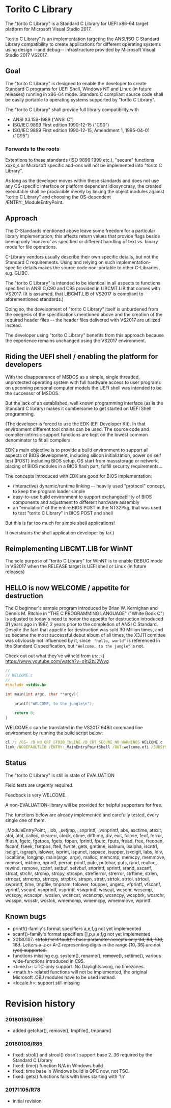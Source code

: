 # Torito C Library

The "torito C Library" is a Standard C Library for UEFI x86-64 target platform
for Microsoft Visual Studio 2017.

"torito C Library" is an implementation targeting the ANSI/ISO C Standard Library compatibility
to create applications for different operating systems using 
design --and debug-- infrastructure provided by Microsoft Visual Studio 2017 VS2017.

## Goal 

The "torito C Library" is designed to enable the developer to create 
Standard C programs for UEFI Shell, Windows NT and Linux (in future releases)
running in x86-64 mode. Standard C compliant source code shall be easily portable to operating systems
supported by "torito C Library".

The "torito C Library" shall provide full library compatibility with

* ANSI X3.159-1989 ("ANSI C")
* ISO/IEC 9899 First edition 1990-12-15 ("C90")
* ISO/IEC 9899 First edition 1990-12-15, Amendment 1, 1995-04-01 ("C95")

### Forwards to the roots
Extentions to these standards (ISO 9899:1999 etc.), "secure" functions xxxx_s or Microsoft specific add-ons will not be implemented into "torito C Library".

As long as the developer moves within these standards and does not use
 any OS-specific interface or platform dependent idiosyncrasy, the created
executable shall be producible merely by linking the object modules against "torito C Library"
and choosing the OS-dependent /ENTRY:_ModuleEntryPoint.


## Approach

The C-Standards mentioned above leave some freedom for a particular library implementation;
this affects return values that provide flags beside beeing only 'nonzero' as specified 
or different handling of text vs. binary mode for file operations.

C-Library vendors usually describe their own specific details, but not the Standard C requirements.
Using and relying on such implementation-specific details makes the source code non-portable
to other C-Libraries, e.g. GLIBC.

The "torito C Library" is intended to be identical in all aspects to functions specified in ANSI C,C90 and C95 provided in LIBCMT.LIB that comes with VS2017.
(It is assumed, that LIBCMT.LIB of VS2017 is compliant to aforementioned standards.)

Doing so, the development of "torito C Library" itself is unburdened from the exegesis of the specifications mentioned above and the creation of the required header files -- the header files delivered
with VS2017 are utilized instead.

The developer using "torito C Library" benefits from this approach because the experience remains unchanged using the VS2017 environment.


## Riding the UEFI shell / enabling the platform for developers

With the disappearance of MSDOS as a simple, single threaded, unprotected operating system with full hardware access to user programs on upcoming personal computer models the UEFI shell was intended to be the successor of MSDOS.

But the lack of an established, well known programming interface (as is the Standard C library) 
makes it cumbersome to get started on UEFI Shell programming.

(The developer is forced to use the EDK (EFI Developer Kit). In that environment
different tool chains can be used. The source code and compiler-intrinsic support functions
are kept on the lowest common denominator to fit all compilers.

EDK's main objective is to provide a build environment to support all aspects of
BIOS development, including silicon initialization, power on self test (POST) including BIOS setup, OS start from massstorage or network, placing of BIOS modules in a BIOS flash part, fulfill security requirements...

The concepts introduced with EDK are good for BIOS implementation:
* (interactive) dynamic/runtime linking -- heavily used "protocol" concept, to
  keep the program loader simple
* easy-to-use build environment to support exchangeability of BIOS components and adjustment to different hardware assembly 
* an "emulation" of the entire BIOS POST in the NT32Pkg, that was used to test "torito C Library" in BIOS POST and shell

But this is far too much for simple shell applications!

It overstrains the shell application developer by far.)


## Reimplementing LIBCMT.LIB for WinNT

The sole purpose of "torito C Library" for WinNT is to enable DEBUG mode in VS2017 when the RELEASE target is UEFI shell or Linux (in future releases)


## HELLO is now WELCOME / appetite for destruction

The C beginner's sample program introduced by Brian W. Kernighan and Dennis M. Ritchie
in "THE C PROGRAMMING LANGUAGE" ("White Book C") is adjusted to today´s need to honor
the appetite for destruction introduced 31 years ago in 1987, 2 years prior to the completion of ANSI C Standard.
Despite the fact that appetite for destruction was sold 30 Million times, and so became the 
most successful debut album of all times, the X3J11 comittee was obviously not influenced by it, since ``` "hello, world"``` is referenced
in the Standard C specification, but ```"Welcome, to the jungle"``` is not.

Check out out what they've witheld from us: ;-) https://www.youtube.com/watch?v=o1tj2zJ2Wvg

```c
//
// WELCOME.c
//
#include <stdio.h>

int main(int argc, char **argv){
    
    printf("WELCOME, to the jungle\n");
    
    return 0;
}
```

WELCOME.c can be translated in the VS2017 64Bit command line environment by running the build script below:

```bat
cl /c /GS- /D_NO_CRT_STDIO_INLINE /D_CRT_SECURE_NO_WARNINGS WELCOME.c
link /NODEFAULTLIB /ENTRY:_MainEntryPointShell /OUT:welcome.efi /SUBSYSTEM:EFI_APPLICATION WELCOME.obj toritoC64R.lib
```


## Status
The "torito C Library" is still in state of EVALUATION

Field tests are urgently required.

Feedback is very WELCOME.

A non-EVALUATION-library will be provided for helpful supporters for free.

The functions below are already implemented and carefully tested, every single one of them.

_ModuleEntryPoint, _iob, _setjmp, _snprintf, _vsnprintf, abs, asctime, atexit, atoi, atol, calloc, clearerr, clock, ctime, difftime, div, exit, 
fclose, feof, ferror, fflush, fgetc, fgetpos, fgets, fopen, fprintf, fputc, fputs, fread, free, freopen, fscanf, fseek, fsetpos, ftell, fwrite, gets, 
gmtime, isalnum, isalpha, iscntrl, isdigit, isgraph, islower, isprint, ispunct, isspace, isupper, isxdigit, labs, ldiv, localtime, longjmp, 
main(argc, argv), malloc, memcmp, memcpy, memmove, memset, mktime, nprintf, perror, printf, putc, putchar, puts, rand, realloc, rewind, remove, scanf, 
setbuf, setvbuf, snprintf, sprintf, srand, sscanf, strcat, strchr, strcmp, strcpy, strcspn, strefierror, strerror, strftime, strlen, strncat, 
strncmp, strncpy, strpbrk, strspn, strstr, strtok, strtol, strtoul, swprintf, time, tmpfile, tmpnam, tolower, toupper, ungetc, vfprintf, vfscanf, vprintf, vscanf, 
vsnprintf, vsprintf, vswprintf, wcscat, wcschr, wcscmp, wcscpy, wcscspn, wcslen, wcsncat, wcsncmp, wcsncpy, wcspbrk, wcsrchr, wcsspn, wcsstr, 
wcstok, wmemcmp, wmemcpy, wmemmove, wprintf.



## Known bugs

* printf()-family's format specifiers a,e,f,g not yet implemented
* scanf()-family's format specifiers [],p,a,e,f,g  not yet implemented
* 20180107: <del>strtol()'s/strtoul()'s base parameter accepts only 0d, 8d, 10d, 16d.
   Letters a–z or A–Z representing digits in the range [10, 36] are not (yet) supported.</del>
* functions missing e.g. system(), rename(), <del>remove()</del>, settime(), various wide-functions introduced in C95.
* <time.h>: UTC-only support. No Daylightsaving, no timezones. 
* <math.h> related functions will not be implemented, the original Microsoft .OBJ modules
   have to be used instead.
* <locale.h>: support still missing

# Revision history
### 20180130/R86
* added getchar(), remove(), tmpfile(), tmpnam()
### 20180108/R85
* fixed: strol() and stroul() dosn't support base 2..36 required by the Standard C Library
* fixed: time() function N/A in Windows build
* fixed: time base in Windows build is QPC now, not TSC.
* fixed: gets() functions fails with lines starting with '\n'
### 20171105/R78
* initial revision

